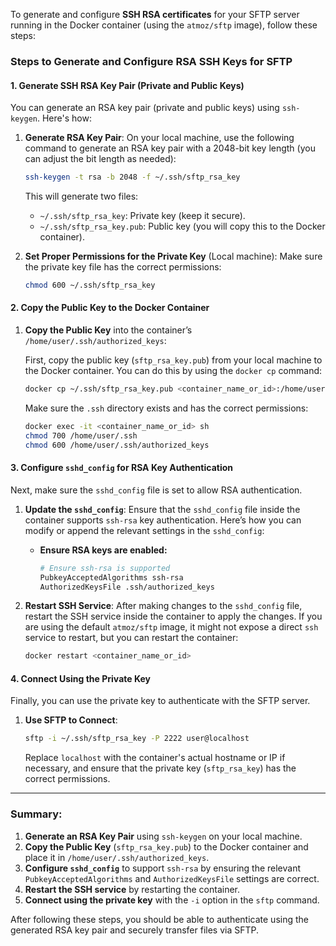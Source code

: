 To generate and configure **SSH RSA certificates** for your SFTP server running in the Docker container (using the `atmoz/sftp` image), follow these steps:

### **Steps to Generate and Configure RSA SSH Keys for SFTP**

#### **1. Generate SSH RSA Key Pair (Private and Public Keys)**

You can generate an RSA key pair (private and public keys) using `ssh-keygen`. Here's how:

1. **Generate RSA Key Pair**:
   On your local machine, use the following command to generate an RSA key pair with a 2048-bit key length (you can adjust the bit length as needed):

   ```sh
   ssh-keygen -t rsa -b 2048 -f ~/.ssh/sftp_rsa_key
   ```

   This will generate two files:
   - `~/.ssh/sftp_rsa_key`: Private key (keep it secure).
   - `~/.ssh/sftp_rsa_key.pub`: Public key (you will copy this to the Docker container).

2. **Set Proper Permissions for the Private Key** (Local machine):
   Make sure the private key file has the correct permissions:

   ```sh
   chmod 600 ~/.ssh/sftp_rsa_key
   ```

#### **2. Copy the Public Key to the Docker Container**

1. **Copy the Public Key** into the container’s `/home/user/.ssh/authorized_keys`:

   First, copy the public key (`sftp_rsa_key.pub`) from your local machine to the Docker container. You can do this by using the `docker cp` command:

   ```sh
   docker cp ~/.ssh/sftp_rsa_key.pub <container_name_or_id>:/home/user/.ssh/authorized_keys
   ```

   Make sure the `.ssh` directory exists and has the correct permissions:

   ```sh
   docker exec -it <container_name_or_id> sh
   chmod 700 /home/user/.ssh
   chmod 600 /home/user/.ssh/authorized_keys
   ```

#### **3. Configure `sshd_config` for RSA Key Authentication**

Next, make sure the `sshd_config` file is set to allow RSA authentication.

1. **Update the `sshd_config`**:
   Ensure that the `sshd_config` file inside the container supports `ssh-rsa` key authentication. Here’s how you can modify or append the relevant settings in the `sshd_config`:

   - **Ensure RSA keys are enabled:**

     ```bash
     # Ensure ssh-rsa is supported
     PubkeyAcceptedAlgorithms ssh-rsa
     AuthorizedKeysFile .ssh/authorized_keys
     ```

2. **Restart SSH Service**:
   After making changes to the `sshd_config` file, restart the SSH service inside the container to apply the changes. If you are using the default `atmoz/sftp` image, it might not expose a direct `ssh` service to restart, but you can restart the container:

   ```sh
   docker restart <container_name_or_id>
   ```

#### **4. Connect Using the Private Key**

Finally, you can use the private key to authenticate with the SFTP server.

1. **Use SFTP to Connect**:

   ```sh
   sftp -i ~/.ssh/sftp_rsa_key -P 2222 user@localhost
   ```

   Replace `localhost` with the container's actual hostname or IP if necessary, and ensure that the private key (`sftp_rsa_key`) has the correct permissions.

---

### **Summary:**
1. **Generate an RSA Key Pair** using `ssh-keygen` on your local machine.
2. **Copy the Public Key** (`sftp_rsa_key.pub`) to the Docker container and place it in `/home/user/.ssh/authorized_keys`.
3. **Configure `sshd_config`** to support `ssh-rsa` by ensuring the relevant `PubkeyAcceptedAlgorithms` and `AuthorizedKeysFile` settings are correct.
4. **Restart the SSH service** by restarting the container.
5. **Connect using the private key** with the `-i` option in the `sftp` command.

After following these steps, you should be able to authenticate using the generated RSA key pair and securely transfer files via SFTP.
